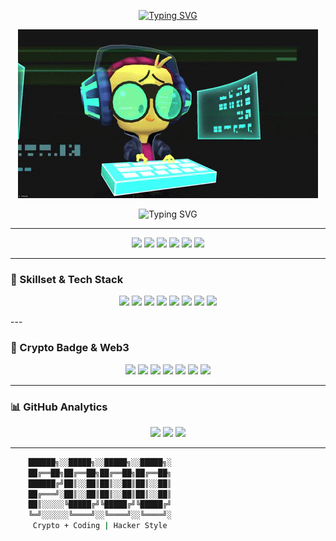 <p align="center">
<a href="https://git.io/typing-svg"><img src="https://readme-typing-svg.demolab.com?font=Fira+Code&size=40&pause=1000&color=F70396&center=true&vCenter=true&random=false&width=525&lines=I'm+Cryptomoon89;I'm+a+Onadio.ETH" alt="Typing SVG" /></a>
</p>

<link rel="icon" type="image/x-icon" href="https://rdxlr.github.io/logo/favicon.ico">

<p align="center">
<img src="https://raw.githubusercontent.com/cryptomoon89/cryptomoon89/main/IMG/coding_logo_gif.gif">
</p>
<p align="center">
  <img src="https://readme-typing-svg.demolab.com?font=Fira+Code&duration=4000&pause=1000&color=39FF14&center=true&vCenter=true&width=435&lines=Selamat+Datang+di+Profil+Saya!;Coder+Crypto+Enthusiast+%7C+Hacker+Spirit" alt="Typing SVG" />
</p>

---

<p align="center">
  <a href="https://github.com/cryptomoo89"><img src="https://img.shields.io/github/followers/cryptomoon89?label=Follow&style=social" /></a>
  <a href="https://t.me/OnadioETH"><img src="https://img.shields.io/badge/Telegram-2CA5E0?style=for-the-badge&logo=telegram&logoColor=white"/></a>
  <a href="https://instagram.com/yourinsta"><img src="https://img.shields.io/badge/Instagram-E4405F?style=for-the-badge&logo=instagram&logoColor=white" /></a>
  <a href="https://youtube.com/@yourchannel"><img src="https://img.shields.io/badge/Youtube-FF0000?style=for-the-badge&logo=youtube&logoColor=white" /></a>
  <a href="https://twitter.com/Mikhamoon12"><img src="https://img.shields.io/badge/Twitter-1DA1F2?style=for-the-badge&logo=twitter&logoColor=white"/></a>
  <a href="https://linkedin.com/in/yourlinkedin"><img src="https://img.shields.io/badge/LinkedIn-blue?style=for-the-badge&logo=linkedin&logoColor=white"/></a>
</p>

---

### 🧠 Skillset & Tech Stack

<p align="center">
  <img src="https://img.shields.io/badge/Bash-121011?style=for-the-badge&logo=gnu-bash&logoColor=white"/>
  <img src="https://img.shields.io/badge/Python-3776AB?style=for-the-badge&logo=python&logoColor=white"/>
  <img src="https://img.shields.io/badge/Node.js-339933?style=for-the-badge&logo=nodedotjs&logoColor=white"/>
  <img src="https://img.shields.io/badge/Solidity-363636?style=for-the-badge&logo=solidity&logoColor=white"/>
  <img src="https://img.shields.io/badge/Hardhat-111111?style=for-the-badge&logo=ethereum&logoColor=yellow"/>
  <img src="https://img.shields.io/badge/Vyper-ffffff?style=for-the-badge&logo=python&logoColor=black"/>
  <img src="https://img.shields.io/badge/HTML5-E34F26?style=for-the-badge&logo=html5&logoColor=white"/>
  <img src="https://img.shields.io/badge/CSS3-1572B6?style=for-the-badge&logo=css3&logoColor=white"/>
</p>
---

### 💸 Crypto Badge & Web3

<p align="center">
  <img src="https://img.shields.io/badge/Ethereum-3C3C3D?style=for-the-badge&logo=ethereum&logoColor=white" />
  <img src="https://img.shields.io/badge/Base-0052FF?style=for-the-badge&logo=coinbase&logoColor=white" />
  <img src="https://img.shields.io/badge/Optimism-FF0420?style=for-the-badge&logo=optimism&logoColor=white" />
  <img src="https://img.shields.io/badge/Arbitrum-28A0F0?style=for-the-badge&logo=arbitrum&logoColor=white" />
  <img src="https://img.shields.io/badge/ZkSync-000000?style=for-the-badge&logo=ethereum&logoColor=white" />
  <img src="https://img.shields.io/badge/Solana-9945FF?style=for-the-badge&logo=solana&logoColor=white" />
  <img src="https://img.shields.io/badge/Polygon-8247E5?style=for-the-badge&logo=polygon&logoColor=white" />
</p>

---

### 📊 GitHub Analytics

<p align="center">
  <img src="https://github-readme-stats.vercel.app/api?username=cryptomoon89&show_icons=true&theme=radical" />
  <img src="https://github-readme-streak-stats.herokuapp.com?user=cryptomoon89&theme=radical&hide_border=false" />
  <img src="https://github-readme-stats.vercel.app/api/top-langs/?username=cryptomoon89&layout=compact&theme=radical&hide_border=false" />
</p>

---

```bash
    ██████╗░░█████╗░░█████╗░░█████╗░
    ██╔══██╗██╔══██╗██╔══██╗██╔══██╗
    ██████╔╝██║░░██║██║░░██║██║░░██║
    ██╔═══╝░██║░░██║██║░░██║██║░░██║
    ██║░░░░░╚█████╔╝╚█████╔╝╚█████╔╝
    ╚═╝░░░░░░╚════╝░░╚════╝░░╚════╝░
     Crypto + Coding | Hacker Style
